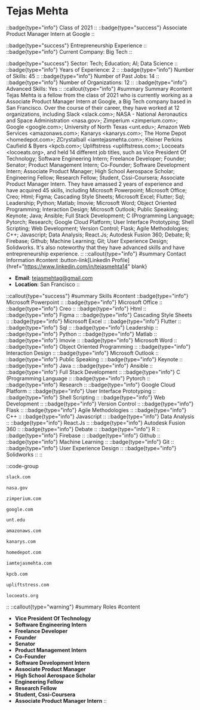 # Tejas Mehta
::badge{type="info"}
Class of 2021
::
::badge{type="success"}
Associate Product Manager Intern at Google
::

::badge{type="success"}
Entrepreneurship Experience
::
::badge{type="info"}
Current Company: Big Tech
::

::badge{type="success"}
Sector: Tech; Education; AI; Data Science
::
::badge{type="info"}
Years of Experience: 2
::
::badge{type="info"}
Number of Skills: 45
::
::badge{type="info"}
Number of Past Jobs: 14
::
::badge{type="info"}
Number of Organizations: 12
::
::badge{type="info"}
Advanced Skills: Yes
::
::callout{type="info"}
#summary
Summary
#content
Tejas Mehta is a fellow from the class of 2021 who is currently working as a Associate Product Manager Intern at Google, a Big Tech company based in San Francisco. Over the course of their career, they have worked at 12 organizations, including Slack <slack.com>; NASA - National Aeronautics and Space Administration <nasa.gov>; Zimperium <zimperium.com>; Google <google.com>; University of North Texas <unt.edu>; Amazon Web Services <amazonaws.com>; Kanarys <kanarys.com>; The Home Depot <homedepot.com>; ZCrystalball <iamtejasmehta.com>; Kleiner Perkins Caufield & Byers <kpcb.com>; Upliftstress <upliftstress.com>; Locoeats <locoeats.org>, and held 14 different job titles, such as Vice President Of Technology; Software Engineering Intern; Freelance Developer; Founder; Senator; Product Management Intern; Co-Founder; Software Development Intern; Associate Product Manager; High School Aerospace Scholar; Engineering Fellow; Research Fellow; Student, Cssi-Coursera; Associate Product Manager Intern. They have amassed 2 years of experience and have acquired 45 skills, including Microsoft Powerpoint; Microsoft Office; Creo; Html; Figma; Cascading Style Sheets; Microsoft Excel; Flutter; Sql; Leadership; Python; Matlab; Imovie; Microsoft Word; Object Oriented Programming; Interaction Design; Microsoft Outlook; Public Speaking; Keynote; Java; Ansible; Full Stack Development; C (Programming Language; Pytorch; Research; Google Cloud Platform; User Interface Prototyping; Shell Scripting; Web Development; Version Control; Flask; Agile Methodologies; C++; Javascript; Data Analysis; React.Js; Autodesk Fusion 360; Debate; R; Firebase; Github; Machine Learning; Git; User Experience Design; Solidworks. It's also noteworthy that they have advanced skills and have entrepreneurship experience.
::
::callout{type="info"}
#summary
Contact Information
#content
:button-link[LinkedIn Profile]{href="https://www.linkedin.com/in/tejasmehta14" blank}
- **Email**: tejasmehtag@gmail.com
- **Location**: San Francisco
::

::callout{type="success"}
#summary
Skills
#content
::badge{type="info"}
Microsoft Powerpoint
::
::badge{type="info"}
Microsoft Office
::
::badge{type="info"}
Creo
::
::badge{type="info"}
Html
::
::badge{type="info"}
Figma
::
::badge{type="info"}
Cascading Style Sheets
::
::badge{type="info"}
Microsoft Excel
::
::badge{type="info"}
Flutter
::
::badge{type="info"}
Sql
::
::badge{type="info"}
Leadership
::
::badge{type="info"}
Python
::
::badge{type="info"}
Matlab
::
::badge{type="info"}
Imovie
::
::badge{type="info"}
Microsoft Word
::
::badge{type="info"}
Object Oriented Programming
::
::badge{type="info"}
Interaction Design
::
::badge{type="info"}
Microsoft Outlook
::
::badge{type="info"}
Public Speaking
::
::badge{type="info"}
Keynote
::
::badge{type="info"}
Java
::
::badge{type="info"}
Ansible
::
::badge{type="info"}
Full Stack Development
::
::badge{type="info"}
C (Programming Language
::
::badge{type="info"}
Pytorch
::
::badge{type="info"}
Research
::
::badge{type="info"}
Google Cloud Platform
::
::badge{type="info"}
User Interface Prototyping
::
::badge{type="info"}
Shell Scripting
::
::badge{type="info"}
Web Development
::
::badge{type="info"}
Version Control
::
::badge{type="info"}
Flask
::
::badge{type="info"}
Agile Methodologies
::
::badge{type="info"}
C++
::
::badge{type="info"}
Javascript
::
::badge{type="info"}
Data Analysis
::
::badge{type="info"}
React.Js
::
::badge{type="info"}
Autodesk Fusion 360
::
::badge{type="info"}
Debate
::
::badge{type="info"}
R
::
::badge{type="info"}
Firebase
::
::badge{type="info"}
Github
::
::badge{type="info"}
Machine Learning
::
::badge{type="info"}
Git
::
::badge{type="info"}
User Experience Design
::
::badge{type="info"}
Solidworks
::
::

::code-group
```bash [Slack]
slack.com
```
```bash [NASA - National Aeronautics and Space Administration]
nasa.gov
```
```bash [Zimperium]
zimperium.com
```
```bash [Google]
google.com
```
```bash [University of North Texas]
unt.edu
```
```bash [Amazon Web Services]
amazonaws.com
```
```bash [Kanarys]
kanarys.com
```
```bash [The Home Depot]
homedepot.com
```
```bash [ZCrystalball]
iamtejasmehta.com
```
```bash [Kleiner Perkins Caufield & Byers]
kpcb.com
```
```bash [Upliftstress]
upliftstress.com
```
```bash [Locoeats]
locoeats.org
```
::
::callout{type="warning"}
#summary
Roles
#content
- **Vice President Of Technology**
- **Software Engineering Intern**
- **Freelance Developer**
- **Founder**
- **Senator**
- **Product Management Intern**
- **Co-Founder**
- **Software Development Intern**
- **Associate Product Manager**
- **High School Aerospace Scholar**
- **Engineering Fellow**
- **Research Fellow**
- **Student, Cssi-Coursera**
- **Associate Product Manager Intern**
::

